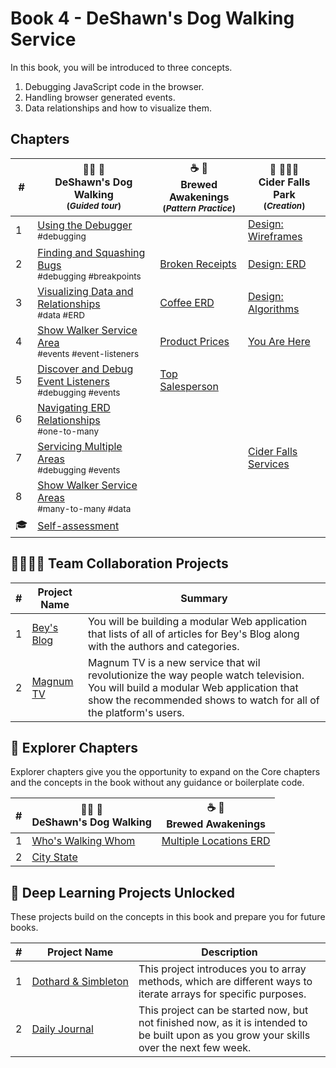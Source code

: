 # Book 4 - DeShawn's Dog Walking Service

In this book, you will be introduced to three concepts.

1. Debugging JavaScript code in the browser.
1. Handling browser generated events.
1. Data relationships and how to visualize them.

## Chapters

| # | 🐕‍🦺 🐩 <br/> DeShawn's Dog Walking <br/><sub>(_Guided tour_)</sub> | ☕️ 🧁 <br/> Brewed Awakenings <br/><sub>(_Pattern Practice_)</sub> |  🍎 🚣🏽‍♀️ <br/> Cider Falls Park <br/><sub>(_Creation_)</sub>
|--|--|--|--|
| 1 | [Using the Debugger](./chapters/DEBUGGING_INTRO.md) <br/> <sub style="font-size:0.85rem;">#debugging</sub> |  | [Design: Wireframes](./chapters/CIDERFALLS_INTRO.md) |
| 2 | [Finding and Squashing Bugs](./chapters/DD_DEBUGGING.md) <br/> <sub style="font-size:0.85rem;">#debugging #breakpoints</sub> | [Broken Receipts](./chapters/BA_DEBUGGING.md) | [Design: ERD](./chapters/CIDERFALLS_DATA.md) |
| 3 | [Visualizing Data and Relationships](./chapters/DD_ERD.md) <br/> <sub style="font-size:0.85rem;">#data #ERD</sub> | [Coffee ERD](./chapters/BA_ERD.md) | [Design: Algorithms](./chapters/CIDERFALLS_ALGORITHM.md) |
| 4 | [Show Walker Service Area](./chapters/DD_EVENT_LISTENER.md) <br/> <sub style="font-size:0.85rem;">#events #event-listeners</sub> | [Product Prices](./chapters/BA_PRODUCT_CLICK.md) | [You Are Here](./chapters/CIDERFALLS_RIVERS_AND_TRAILS.md) |
| 5 | [Discover and Debug Event Listeners](./chapters/DD_EVENT_LISTENER_DEBUGGING.md) <br/> <sub style="font-size:0.85rem;">#debugging #events</sub> | [Top Salesperson](./chapters/BA_EMPLOYEE_CLICK.md) | [](./chapters/CIDERFALLS_.md) |
| 6 | [Navigating ERD Relationships](./chapters/DD_FIND_DOG_WALKER.md) <br/> <sub style="font-size:0.85rem;">#one-to-many</sub> |  |  |
| 7 | [Servicing Multiple Areas](./chapters/DD_MANY_MANY.md) <br/> <sub style="font-size:0.85rem;">#debugging #events</sub> |  | [Cider Falls Services](./chapters/CIDERFALLS_SERVICES.md) |
| 8 | [Show Walker Service Areas](./chapters/DD_REFACTOR.md) <br/> <sub style="font-size:0.85rem;">#many-to-many #data</sub> |  |  |
| 🎓 | [Self-assessment](./chapters/BOOK_3_ASSESSMENT.md) | | |

## 👩‍👩‍👧‍👦 Team Collaboration Projects

| # | Project Name | Summary |
|--|--|--|
| 1 | [Bey's Blog](https://codesandbox.io/s/book-4-beys-blog-uxyuq) | You will be building a modular Web application that lists of all of articles for Bey's Blog along with the authors and categories. |
| 2 | [Magnum TV](https://codesandbox.io/s/book-4-magnum-tv-96byt) | Magnum TV is a new service that wil revolutionize the way people watch television. You will build a modular Web application that show the recommended shows to watch for all of the platform's users. |

## 🧭 Explorer Chapters

Explorer chapters give you the opportunity to expand on the Core chapters and the concepts in the book without any guidance or boilerplate code.

| # | 🐕‍🦺 🐩 <br/> DeShawn's Dog Walking | ☕️ 🧁 <br/> Brewed Awakenings |
|--|--|--|
| 1 | [Who's Walking Whom](./chapters/DD_WALKERS.md) | [Multiple Locations ERD](./chapters/BA_LOCATIONS.md) |
| 2 | [City State](./chapters/DD_CITY_STATE_.md) | |

## 🔐 Deep Learning Projects Unlocked

These projects build on the concepts in this book and prepare you for future books.

| # | Project Name | Description |
|--|--|--|
|1|[Dothard&nbsp;&amp;&nbsp;Simbleton](../projects/tier-2/dothard-simbleton/)| This project introduces you to array methods, which are different ways to iterate arrays for specific purposes. |
|2|[Daily&nbsp;Journal](../projects/tier-2/daily-journal/)| This project can be started now, but not finished now, as it is intended to be built upon as you grow your skills over the next few week. |

